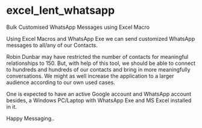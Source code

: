 # excel_lent_whatsapp
Bulk Customised WhatsApp Messages using Excel Macro

Using Excel Macros and WhatsApp Exe we can send customized WhatsApp messages to all/any of our Contacts.

Robin Dunbar may have restricted the number of contacts for meaningful relationships to 150. But, with help of this tool, we should be able to connect to hundreds and hundreds of our contacts and bring in more meaningfully conversations.
We might as well increase the application to a larger audience according to our own used cases.

One is expected to have an active Google account and WhatsApp account besides, a Windows PC/Laptop with WhatsApp Exe and MS Excel installed in it.

Happy Messaging..
